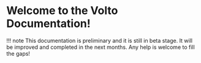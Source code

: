 # Welcome to the Volto Documentation!


!!! note
    This documentation is preliminary and it is still in beta stage. It will be
    improved and completed in the next months. Any help is welcome to fill the
    gaps!

